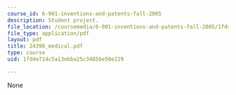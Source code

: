 ```yaml
---
course_id: 6-901-inventions-and-patents-fall-2005
description: Student project.
file_location: /coursemedia/6-901-inventions-and-patents-fall-2005/1fd4e714c5a13ebba25c3485be50e229_24390_medical.pdf
file_type: application/pdf
layout: pdf
title: 24390_medical.pdf
type: course
uid: 1fd4e714c5a13ebba25c3485be50e229

---
```

None